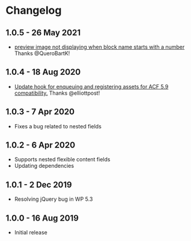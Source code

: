 # Changelog ##

## 1.0.5 - 26 May 2021
* [preview image not displaying when block name starts with a number](https://github.com/jameelmoses/acf-flexible-content-preview/issues/11) Thanks @QueroBartK!

## 1.0.4 - 18 Aug 2020
* [Update hook for enqueuing and registering assets for ACF 5.9 compatibility.](https://github.com/jameelmoses/acf-flexible-content-preview/pull/10) Thanks @elliottpost!

## 1.0.3 - 7 Apr 2020
* Fixes a bug related to nested fields

## 1.0.2 - 6 Apr 2020
* Supports nested flexible content fields
* Updating dependencies

## 1.0.1 - 2 Dec 2019
* Resolving jQuery bug in WP 5.3

## 1.0.0 - 16 Aug 2019
* Initial release
